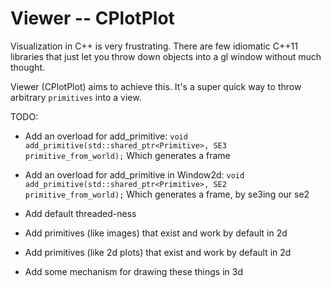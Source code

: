 Viewer -- CPlotPlot
===================

Visualization in C++ is very frustrating. There are few idiomatic C++11 libraries that just let you throw down objects into a gl window without much thought.

Viewer (CPlotPlot) aims to achieve this. It's a super quick way to throw arbitrary `primitives` into a view.

TODO:
* Add an overload for add_primitive:
    `void add_primitive(std::shared_ptr<Primitive>, SE3 primitive_from_world);`
    Which generates a frame

* Add an overload for add_primitive in Window2d:
    `void add_primitive(std::shared_ptr<Primitive>, SE2 primitive_from_world);`
    Which generates a frame, by se3ing our se2

* Add default threaded-ness
* Add primitives (like images) that exist and work by default in 2d
* Add primitives (like 2d plots) that exist and work by default in 2d
* Add some mechanism for drawing these things in 3d